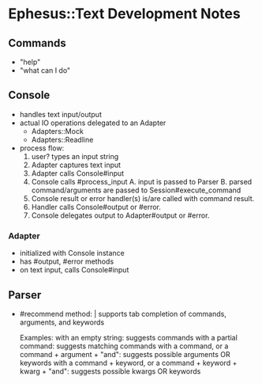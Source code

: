 # Ephesus::Text Development Notes

## Commands

- "help"
- "what can I do"

## Console

- handles text input/output
- actual IO operations delegated to an Adapter
  - Adapters::Mock
  - Adapters::Readline
- process flow:
  1. user? types an input string
  2. Adapter captures text input
  3. Adapter calls Console#input
  4. Console calls #process_input
    A. input is passed to Parser
    B. parsed command/arguments are passed to Session#execute_command
  5. Console result or error handler(s) is/are called with command result.
  6. Handler calls Console#output or #error.
  7. Console delegates output to Adapter#output or #error.

### Adapter

- initialized with Console instance
- has #output, #error methods
- on text input, calls Console#input

## Parser

- #recommend method: |
  supports tab completion of commands, arguments, and keywords

  Examples:
    with an empty string:
      suggests commands
    with a partial command:
      suggests matching commands
    with a command, or a command + argument + "and":
      suggests possible arguments OR keywords
    with a command + keyword, or a command + keyword + kwarg + "and":
      suggests possible kwargs OR keywords
